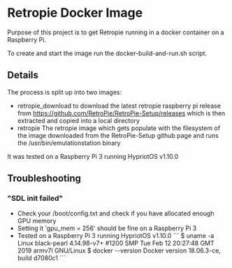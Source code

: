 # Retropie Docker Image

Purpose of this project is to get Retropie running in a docker container on a Raspberry Pi.

To create and start the image run the docker-build-and-run.sh script.

## Details

The process is split up into two images:
  * retropie_download to download the latest retropie raspberry pi release from 
    https://github.com/RetroPie/RetroPie-Setup/releases which is then extracted
    and copied into a local directory
  * retropie The retropie image which gets populate with the filesystem of the
    image downloaded from the RetroPie-Setup github page and runs the
    /usr/bin/emulationstation binary

It was tested on a Raspberry Pi 3 running HypriotOS v1.10.0

## Troubleshooting

### "SDL init failed"
- Check your /boot/config.txt and check if you have allocated enough GPU memory
- Setting it 'gpu_mem = 256' should be fine on a Raspberry Pi 3
- Tested on a Raspberry Pi 3 running HypriotOS v1.10.0
   ´´´
   $ uname -a
   Linux black-pearl 4.14.98-v7+ #1200 SMP Tue Feb 12 20:27:48 GMT 2019 armv7l GNU/Linux
   $ docker --version
   Docker version 18.06.3-ce, build d7080c1
   ´´´
